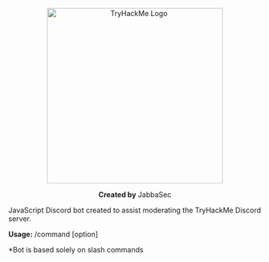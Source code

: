 <p align="center"><img src="https://assets.tryhackme.com/img/THMlogo.png" width="350" title="TryHackMe Logo"></p>
<p align="center"><strong>Created by</strong> JabbaSec</p>

JavaScript Discord bot created to assist moderating the TryHackMe Discord server.

**Usage:** /command [option]

*Bot is based solely on slash commands
